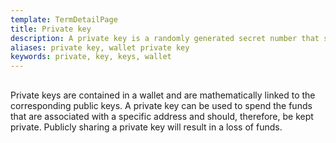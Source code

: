 ```yaml
---
template: TermDetailPage
title: Private key
description: A private key is a randomly generated secret number that should only be known to the owner of the associated address.
aliases: private key, wallet private key
keywords: private, key, keys, wallet
---
```


##

Private keys are contained in a wallet and are mathematically linked to the corresponding public keys. A private key can be used to spend the funds that are associated with a specific address and should, therefore, be kept private. Publicly sharing a private key will result in a loss of funds.